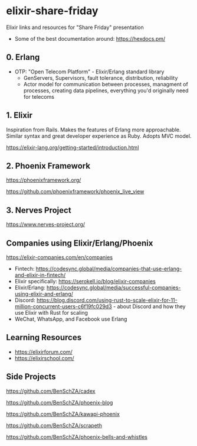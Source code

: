 # elixir-share-friday
Elixir links and resources for "Share Friday" presentation

* Some of the best documentation around: https://hexdocs.pm/

## 0. Erlang

* OTP: "Open Telecom Platform" - Elixir/Erlang standard library
  * GenServers, Supervisors, fault tolerance, distribution, reliability
  * Actor model for communication between processes, managment of processes, creating data pipelines, everything you'd originally need for telecoms

## 1. Elixir

Inspiration from Rails. Makes the features of Erlang more approachable. Similar syntax and great developer experience as Ruby. Adopts MVC model.

https://elixir-lang.org/getting-started/introduction.html

## 2. Phoenix Framework

https://phoenixframework.org/

https://github.com/phoenixframework/phoenix_live_view

## 3. Nerves Project

https://www.nerves-project.org/

## Companies using Elixir/Erlang/Phoenix

https://elixir-companies.com/en/companies

* Fintech: https://codesync.global/media/companies-that-use-erlang-and-elixir-in-fintech/
* Elixir specifically: https://serokell.io/blog/elixir-companies
* Elixir/Erlang: https://codesync.global/media/successful-companies-using-elixir-and-erlang/
* Discord: https://blog.discord.com/using-rust-to-scale-elixir-for-11-million-concurrent-users-c6f19fc029d3 - about Discord and how they use Elixir with Rust for scaling
* WeChat, WhatsApp, and Facebook use Erlang

## Learning Resources

* https://elixirforum.com/
* https://elixirschool.com/

## Side Projects

https://github.com/BenSchZA/cadex

https://github.com/BenSchZA/phoenix-blog

https://github.com/BenSchZA/kawapi-phoenix

https://github.com/BenSchZA/scrapeth

https://github.com/BenSchZA/phoenix-bells-and-whistles
